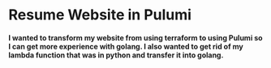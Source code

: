 # Resume Website in Pulumi

 #### I wanted to transform my website from using terraform to using Pulumi so I can get more experience with golang. I also wanted to get rid of my lambda function that was in python and transfer it into golang.

 